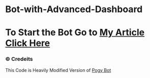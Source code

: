 # Bot-with-Advanced-Dashboard

# To Start the Bot Go to [My Article Click Here](https://darkthunder.ga/article#/TdgegynB8Ch3W553DyKb/discord-bot-with-advanced-dashboard-code)

### ©️ Credeits
This Code is Heavily Modified Version of [Pogy Bot](https://github.com/peterhanania/Pogy-Old)
